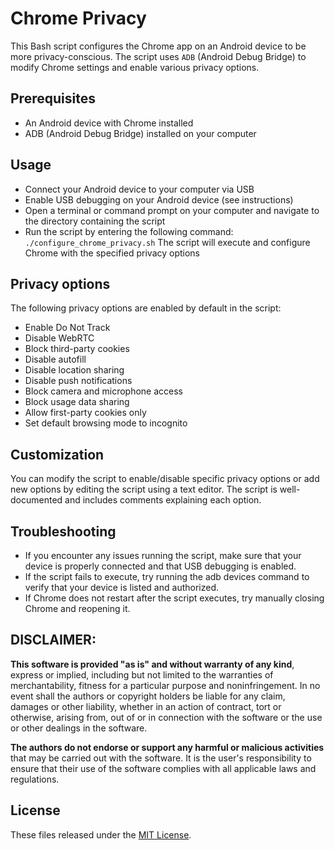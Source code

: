 # Chrome Privacy
This Bash script configures the Chrome app on an Android device to be more privacy-conscious. The script uses `ADB` (Android Debug Bridge) to modify Chrome settings and enable various privacy options.

## Prerequisites
* An Android device with Chrome installed
* ADB (Android Debug Bridge) installed on your computer

## Usage
* Connect your Android device to your computer via USB
* Enable USB debugging on your Android device (see instructions)
* Open a terminal or command prompt on your computer and navigate to the directory containing the script
* Run the script by entering the following command:
`./configure_chrome_privacy.sh`
The script will execute and configure Chrome with the specified privacy options

## Privacy options
The following privacy options are enabled by default in the script:

* Enable Do Not Track
* Disable WebRTC
* Block third-party cookies
* Disable autofill
* Disable location sharing
* Disable push notifications
* Block camera and microphone access
* Block usage data sharing
* Allow first-party cookies only
* Set default browsing mode to incognito

## Customization
You can modify the script to enable/disable specific privacy options or add new options by editing the script using a text editor. The script is well-documented and includes comments explaining each option.

## Troubleshooting
* If you encounter any issues running the script, make sure that your device is properly connected and that USB debugging is enabled.
* If the script fails to execute, try running the adb devices command to verify that your device is listed and authorized.
* If Chrome does not restart after the script executes, try manually closing Chrome and reopening it.

## DISCLAIMER:
**This software is provided "as is" and without warranty of any kind**, express or implied, including but not limited to the warranties of merchantability, fitness for a particular purpose and noninfringement. In no event shall the authors or copyright holders be liable for any claim, damages or other liability, whether in an action of contract, tort or otherwise, arising from, out of or in connection with the software or the use or other dealings in the software.

**The authors do not endorse or support any harmful or malicious activities** that may be carried out with the software. It is the user's responsibility to ensure that their use of the software complies with all applicable laws and regulations.

## License

These files released under the [MIT License](LICENSE).
